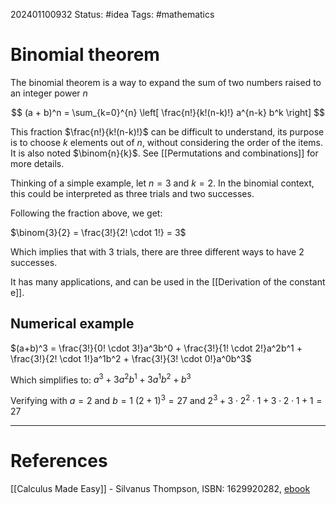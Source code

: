 
202401100932
Status: #idea
Tags: #mathematics 

# Binomial theorem

The binomial theorem is a way to expand the sum of two numbers raised to an integer power $n$

$$ (a + b)^n = \sum_{k=0}^{n} \left[ \frac{n!}{k!(n-k)!} a^{n-k} b^k \right] $$

This fraction $\frac{n!}{k!(n-k)!}$ can be difficult to understand, its purpose is to choose $k$ elements out of $n$, without considering the order of the items. It is also noted $\binom{n}{k}$. See [[Permutations and combinations]] for more details.

Thinking of a simple example, let $n = 3$ and $k = 2$. In the binomial context, this could be interpreted as three trials and two successes.

Following the fraction above, we get:

$\binom{3}{2} = \frac{3!}{2! \cdot 1!} = 3$

Which implies that with 3 trials, there are three different ways to have 2 successes.

It has many applications, and can be used in the [[Derivation of the constant e]].

## Numerical example

$(a+b)^3 = \frac{3!}{0! \cdot 3!}a^3b^0 + \frac{3!}{1! \cdot 2!}a^2b^1 + \frac{3!}{2! \cdot 1!}a^1b^2 + \frac{3!}{3! \cdot 0!}a^0b^3$ 

Which simplifies to: $a^3 + 3a^2b^1 + 3a^1b^2 + b^3$

Verifying with $a=2$ and $b = 1$
$(2 + 1)^3 = 27$ and $2^3 + 3 \cdot 2^2 \cdot 1 + 3 \cdot 2 \cdot 1 + 1 = 27$


___
# References
[[Calculus Made Easy]] - Silvanus Thompson, ISBN: 1629920282, [ebook](https://calculusmadeeasy.org/)
